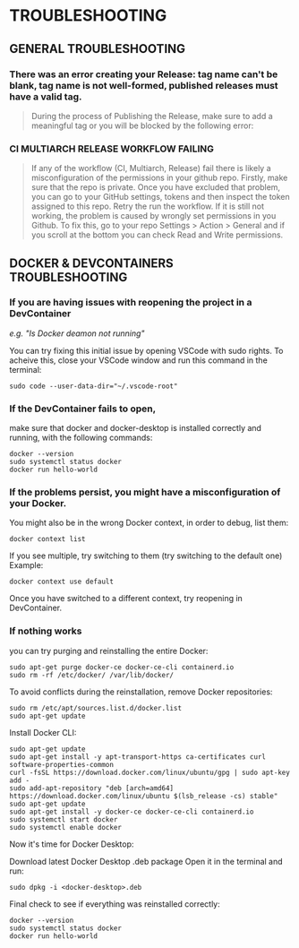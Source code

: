# TROUBLESHOOTING

## GENERAL TROUBLESHOOTING

### There was an error creating your Release: tag name can't be blank, tag name is not well-formed, published releases must have a valid tag.
> During the process of Publishing the Release, make sure to add a meaningful tag or you will be blocked by the following error: 
 
### CI MULTIARCH RELEASE WORKFLOW FAILING
> If any of the workflow (CI, Multiarch, Release) fail there is likely a misconfiguration of the permissions in your github repo.
> Firstly, make sure that the repo is private.
> Once you have excluded that problem, you can go to your GitHub settings, tokens and then inspect the token assigned to this repo.
> Retry the run the workflow.
> If it is still not working, the problem is caused by wrongly set permissions in you Github. To fix this, go to your repo Settings > Action > General and if you scroll at the bottom you can check Read and Write permissions.

## DOCKER & DEVCONTAINERS TROUBLESHOOTING

### If you are having issues with reopening the project in a DevContainer 
_e.g. "Is Docker deamon not running"_

You can try fixing this initial issue by opening VSCode with sudo rights.
To acheive this, close your VSCode window and run this command in the terminal:

```
sudo code --user-data-dir="~/.vscode-root"
```

### If the DevContainer fails to open, 
  
make sure that docker and docker-desktop is installed correctly and running, with the following commands:
```
docker --version
sudo systemctl status docker
docker run hello-world
```

### If the problems persist, you might have a misconfiguration of your Docker.

You might also be in the wrong Docker context, in order to debug, list them:

```
docker context list
```

If you see multiple, try switching to them (try switching to the default one)
Example:
```
docker context use default
```

Once you have switched to a different context, try reopening in DevContainer.

### If nothing works
  
you can try purging and reinstalling the entire Docker:

```
sudo apt-get purge docker-ce docker-ce-cli containerd.io
sudo rm -rf /etc/docker/ /var/lib/docker/
```

To avoid conflicts during the reinstallation, remove Docker repositories:

```
sudo rm /etc/apt/sources.list.d/docker.list
sudo apt-get update
```

Install Docker CLI:

```
sudo apt-get update
sudo apt-get install -y apt-transport-https ca-certificates curl software-properties-common
curl -fsSL https://download.docker.com/linux/ubuntu/gpg | sudo apt-key add -
sudo add-apt-repository "deb [arch=amd64] https://download.docker.com/linux/ubuntu $(lsb_release -cs) stable"
sudo apt-get update
sudo apt-get install -y docker-ce docker-ce-cli containerd.io
sudo systemctl start docker
sudo systemctl enable docker
```

Now it's time for Docker Desktop:

Download latest Docker Desktop .deb package
Open it in the terminal and run:
```
sudo dpkg -i <docker-desktop>.deb
```

Final check to see if everything was reinstalled correctly:
```
docker --version
sudo systemctl status docker
docker run hello-world
```
